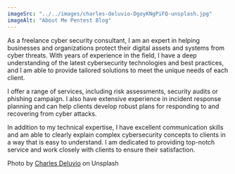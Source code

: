 ```yaml
---
imageSrc: "../../images/charles-deluvio-DgoyKNgPiFQ-unsplash.jpg"
imageAlt: "About Me Pentest Blog"
---
```


As a freelance cyber security consultant, I am an expert in helping businesses and organizations protect their digital assets and systems from cyber threats. With years of experience in the field, I have a deep understanding of the latest cybersecurity technologies and best practices, and I am able to provide tailored solutions to meet the unique needs of each client.

I offer a range of services, including risk assessments, security audits or phishing campaign. I also have extensive experience in incident response planning and can help clients develop robust plans for responding to and recovering from cyber attacks.

In addition to my technical expertise, I have excellent communication skills and am able to clearly explain complex cybersecurity concepts to clients in a way that is easy to understand. I am dedicated to providing top-notch service and work closely with clients to ensure their satisfaction.

Photo by <a href="https://unsplash.com/@charlesdeluvio?utm_source=unsplash&utm_medium=referral&utm_content=creditCopyText" target="_blank" rel="nofollow noopener noreferrer" aria-label="External Link"><u>Charles Deluvio</u></a> on Unsplash
